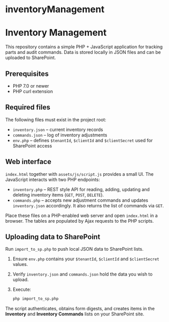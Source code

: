 # inventoryManagement
# Inventory Management

This repository contains a simple PHP + JavaScript application for tracking parts and audit commands. Data is stored locally in JSON files and can be uploaded to SharePoint.

## Prerequisites

- PHP 7.0 or newer
- PHP curl extension

## Required files

The following files must exist in the project root:

- `inventory.json` – current inventory records
- `commands.json` – log of inventory adjustments
- `env.php` – defines `$tenantId`, `$clientId` and `$clientSecret` used for SharePoint access

## Web interface

`index.html` together with `assets/js/script.js` provides a small UI. The JavaScript interacts with two PHP endpoints:

- `inventory.php` – REST style API for reading, adding, updating and deleting inventory items (`GET`, `POST`, `DELETE`).
- `commands.php` – accepts new adjustment commands and updates `inventory.json` accordingly. It also returns the list of commands via `GET`.

Place these files on a PHP-enabled web server and open `index.html` in a browser. The tables are populated by Ajax requests to the PHP scripts.

## Uploading data to SharePoint

Run `import_to_sp.php` to push local JSON data to SharePoint lists.

1. Ensure `env.php` contains your `$tenantId`, `$clientId` and `$clientSecret` values.
2. Verify `inventory.json` and `commands.json` hold the data you wish to upload.
3. Execute:

   ```bash
   php import_to_sp.php
   ```

The script authenticates, obtains form digests, and creates items in the **Inventory** and **Inventory Commands** lists on your SharePoint site.
